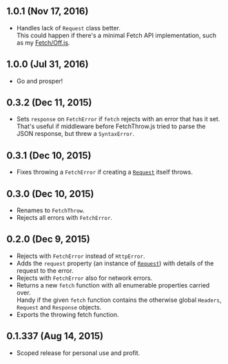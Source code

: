 ## 1.0.1 (Nov 17, 2016)
- Handles lack of `Request` class better.  
  This could happen if there's a minimal Fetch API implementation, such as my [Fetch/Off.js][fetch-off].

[fetch-off]: https://github.com/moll/node-fetch-off

## 1.0.0 (Jul 31, 2016)
- Go and prosper!

## 0.3.2 (Dec 11, 2015)
- Sets `response` on `FetchError` if `fetch` rejects with an error that has it
  set.  
  That's useful if middleware before FetchThrow.js tried to parse the JSON
  response, but threw a `SyntaxError`.

## 0.3.1 (Dec 10, 2015)
- Fixes throwing a `FetchError` if creating a [`Request`][] itself throws.

## 0.3.0 (Dec 10, 2015)
- Renames to `FetchThrow`.
- Rejects all errors with `FetchError`.

## 0.2.0 (Dec 9, 2015)
- Rejects with `FetchError` instead of `HttpError`.
- Adds the `request` property (an instance of [`Request`][]) with details of the
  request to the error.
- Rejects with `FetchError` also for network errors.
- Returns a new `fetch` function with all enumerable properties carried over.  
  Handy if the given `fetch` function contains the otherwise global `Headers`,
  `Request` and `Response` objects.
- Exports the throwing fetch function.

[`Request`]: https://developer.mozilla.org/en-US/docs/Web/API/Request

## 0.1.337 (Aug 14, 2015)
- Scoped release for personal use and profit.
